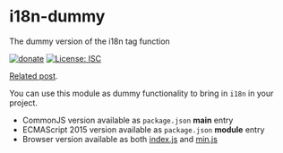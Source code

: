 # i18n-dummy
The dummy version of the i18n tag function

[![donate](https://img.shields.io/badge/$-donate-ff69b4.svg?maxAge=2592000&style=flat)](https://github.com/WebReflection/donate) [![License: ISC](https://img.shields.io/badge/License-ISC-yellow.svg)](https://opensource.org/licenses/ISC)

[Related post](https://codeburst.io/easy-i18n-in-10-lines-of-javascript-poc-eb9e5444d71e).

You can use this module as dummy functionality to bring in `i18n` in your project.

  * CommonJS version available as `package.json` **main** entry
  * ECMAScript 2015 version available as `package.json` **module** entry
  * Browser version available as both [index.js](https://unpkg.com/i18n-dummy@latest/index.js) and [min.js](https://unpkg.com/i18n-dummy@latest/min.js)
